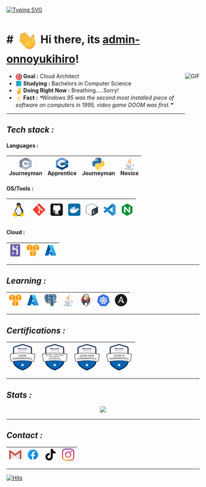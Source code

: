 ###
[![Typing SVG](https://readme-typing-svg.herokuapp.com?color=16D400&size=25&width=770&lines=./onnoyukihiro)](https://git.io/typing-svg)
###
# # <img src="https://github.com/admin-onnoyukihiro/admin-onnoyukihiro/blob/main/assets/wave.gif" width=64 height=64 align=center>Hi there, its [admin-onnoyukihiro](https://github.com/admin-onnoyukihiro)!

<img align="right" alt="GIF" height="160px" src="https://i.imgur.com/uhZdH9C.gif" />

* <b><img src="https://github.com/admin-onnoyukihiro/admin-onnoyukihiro/raw/main/assets/darts.png" width=17 height=17 align=center>&nbsp;Goal :</b> Cloud Architect
* <b><img src="https://github.com/admin-onnoyukihiro/admin-onnoyukihiro/raw/main/assets/book.png" width=17 height=17 align=center>&nbsp;Studying :</b> Bachelors in Computer Science
* <b><img src="https://github.com/admin-onnoyukihiro/admin-onnoyukihiro/raw/main/assets/nows.png" width=17 height=17 align=center>&nbsp;Doing Right Now :</b> Breathing.....Sorry!
* <b><img src="https://github.com/admin-onnoyukihiro/admin-onnoyukihiro/raw/main/assets/facts.png" width=17 height=17 align=center>&nbsp;Fact :</b> <!--STARTS_HERE_QUOTE_README-->
<i>❝Windows 95 was the second most installed piece of software on computers in 1995, video game DOOM was first.❞</i>
<!--ENDS_HERE_QUOTE_README-->

---

## ___Tech stack :___

#### **Languages :**
  | <a href="https://cprogramming.com"><img src="https://github.com/admin-onnoyukihiro/admin-onnoyukihiro/blob/main/assets/c.svg" width=32 height=32 align=center></a><br>Journeyman | <a href="https://cplusplusreference.com"><img src="https://github.com/admin-onnoyukihiro/admin-onnoyukihiro/blob/main/assets/cpp.svg" width=32 height=32 align=center></a><br>Apprentice | <a href="https://python.org"><img src="https://github.com/admin-onnoyukihiro/admin-onnoyukihiro/blob/main/assets/python.svg" width=32 height=32 align=center></a><br>Journeyman | <a href="https://java.com"><img src="https://github.com/admin-onnoyukihiro/admin-onnoyukihiro/blob/main/assets/java.svg" width=32 height=32 align=center></a><br>Novice |
  |:-:|:-:|:-:|:-:|
  
#### **OS/Tools :**
  | <a href="https://linux.org/"><img src="https://github.com/admin-onnoyukihiro/admin-onnoyukihiro/blob/main/assets/linux.svg" width=48 height=48></a> | <a href="https://git-scm.com"><img src="https://github.com/admin-onnoyukihiro/admin-onnoyukihiro/blob/main/assets/git.svg" width=32 height=32></a> | <a href="https://github.com"><img src="https://github.com/admin-onnoyukihiro/admin-onnoyukihiro/blob/main/assets/github.svg" width=32 height=32></a> | <a href="https://docker.com"><img src="https://github.com/admin-onnoyukihiro/admin-onnoyukihiro/blob/main/assets/docker.svg" width=32 height=32></a> | <a href="https://www.gnu.org/software/bash/"><img src="https://github.com/admin-onnoyukihiro/admin-onnoyukihiro/blob/main/assets/bash.svg" width=32 height=32></a> | <a href="https://code.visualstudio.com/"><img src="https://github.com/admin-onnoyukihiro/admin-onnoyukihiro/blob/main/assets/vscode.svg" width=32 height=32></a> | <a href="https://nginx.org/"><img src="https://github.com/admin-onnoyukihiro/admin-onnoyukihiro/blob/main/assets/nginx.svg" width=32 height=32></a> |
  |:-:|:-:|:-:|:-:|:-:|:-:|:-:|
  
#### **Cloud :**
  | <a href="https://heroku.com"><img src="https://github.com/admin-onnoyukihiro/admin-onnoyukihiro/blob/main/assets/heroku.svg" width=32 height=32></a> | <a href="https://aws.amazon.com"><img src="https://github.com/admin-onnoyukihiro/admin-onnoyukihiro/blob/main/assets/aws.svg" width=32 height=32></a> | <a href="https://azure.microsoft.com"><img src="https://github.com/admin-onnoyukihiro/admin-onnoyukihiro/blob/main/assets/azure.svg" width=32 height=32></a> |
  |:-:|:-:|:-:|
  
---
  
## ___Learning :___
  | <a href="https://aws.amazon.com/"><img src="https://github.com/admin-onnoyukihiro/admin-onnoyukihiro/blob/main/assets/aws.svg" width=32 height=32></a> | <a href="https://azure.microsoft.com"><img src="https://github.com/admin-onnoyukihiro/admin-onnoyukihiro/blob/main/assets/azure.svg" width=32 height=32></a> | <a href="https://www.postgresql.org/"><img src="https://github.com/admin-onnoyukihiro/admin-onnoyukihiro/blob/main/assets/postgresql.svg" width=32 height=32></a> | <a href="https://java.com"><img src="https://github.com/admin-onnoyukihiro/admin-onnoyukihiro/blob/main/assets/java.svg" width=32 height=32></a> | <a href="https://jenkins.io/"><img src="https://github.com/admin-onnoyukihiro/admin-onnoyukihiro/blob/main/assets/jenkins.svg" width=32 height=32></a> | <a href="https://kubernetes.io/"><img src="https://github.com/admin-onnoyukihiro/admin-onnoyukihiro/blob/main/assets/kubernetes.svg" width=32 height=32></a> | <a href="https://ansible.com/"><img src="https://github.com/admin-onnoyukihiro/admin-onnoyukihiro/blob/main/assets/ansible.svg" width=32 height=32></a> |
|:-:|:-:|:-:|:-:|:-:|:-:|:-:|

---
  
## ___Certifications :___
  | <a href="https://www.credly.com/badges/03cd4fc7-9492-4383-ba5b-bdd3c450ba6e/public_url"><img src="https://github.com/admin-onnoyukihiro/admin-onnoyukihiro/raw/main/assets/az900.png" width=70 height=70></a> | <a href="https://www.credly.com/badges/d96aa450-da23-42d3-8554-e78dc52d33f5/public_url"><img src="https://github.com/admin-onnoyukihiro/admin-onnoyukihiro/raw/main/assets/sc900.png" width=70 height=70></a> | <a href="https://www.credly.com/badges/f7505822-bf4c-4e68-9424-b74ebf50b3ec/public_url"><img src="https://github.com/admin-onnoyukihiro/admin-onnoyukihiro/raw/main/assets/dp900.png" width=70 height=70></a> | <a href="https://www.credly.com/badges/f2fa7c1e-ddcd-4ad1-ac26-defd4b33acba/public_url"><img src="https://github.com/admin-onnoyukihiro/admin-onnoyukihiro/raw/main/assets/ai900.png" width=70 height=70></a> |
|:-:|:-:|:-:|:-:|

---

## ___Stats :___

<p align="center">
<a href="https://github.com/admin-onnoyukihiro"><img src="https://github-readme-stats.vercel.app/api?username=admin-onnoyukihiro&count_private=true&theme=github_dark&icon_color=ec362f&show_icons=true"></a><br>

---
  
## ___Contact :___
| <a href="mailto:admin@onnoyukihiro.site"><img src="https://github.com/admin-onnoyukihiro/admin-onnoyukihiro/blob/main/assets/gmail.svg" width=32 height=32></a> | <a href="https://www.facebook.com/on.no.0"><img src="https://github.com/admin-onnoyukihiro/admin-onnoyukihiro/blob/main/assets/facebook.svg" width=32 height=32></a> | <a href="https://tiktok.com/@kulit_kuwaci"><img src="https://github.com/admin-onnoyukihiro/admin-onnoyukihiro/blob/main/assets/tiktok.svg" width=32 height=32></a> | <a href="https://www.instagram.com/animasikerenstudio/"><img src="https://github.com/admin-onnoyukihiro/admin-onnoyukihiro/blob/main/assets/instagram.svg" width=32 height=32></a> | 
|:-:|:-:|:-:|:-:|

---
[![Hits](https://hits.seeyoufarm.com/api/count/incr/badge.svg?url=https%3A%2F%2Fgithub.com%2Fadmin-onnoyukihiro%2Fadmin-onnoyukihiro&count_bg=%230182FF&title_bg=%23000000&icon_color=%230081FF&title=Hits&edge_flat=false)](https://github.com/admin-onnoyukihiro)

